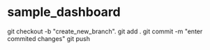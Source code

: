 # sample_dashboard

git checkout -b "create_new_branch".
git add .
git commit -m "enter commited changes"
git push
